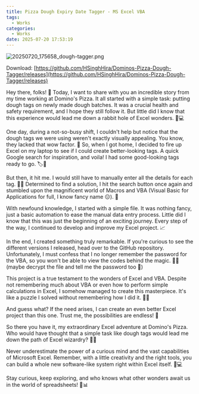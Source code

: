 ```yaml
---
title: Pizza Dough Expiry Date Tagger - MS Excel VBA
tags:
  - Works
categories:
  - Works
date: 2025-07-20 17:53:19
---
```

![20250720_175658_dough-tagger.png](/images/Works/20250720_175658_dough-tagger.png)

Download: [https://github.com/HSinghHira/Dominos-Pizza-Dough-Tagger/releases](https://github.com/HSinghHira/Dominos-Pizza-Dough-Tagger/releases)

Hey there, folks! 🍕 Today, I want to share with you an incredible story from my time working at Domino's Pizza. It all started with a simple task: putting dough tags on newly made dough batches. It was a crucial health and safety requirement, and I hope they still follow it. But little did I know that this experience would lead me down a rabbit hole of Excel wonders. 🎩💻

One day, during a not-so-busy shift, I couldn't help but notice that the dough tags we were using weren't exactly visually appealing. You know, they lacked that wow factor. 🤔 So, when I got home, I decided to fire up Excel on my laptop to see if I could create better-looking tags. A quick Google search for inspiration, and voila! I had some good-looking tags ready to go. 🏷️🌟

But then, it hit me. I would still have to manually enter all the details for each tag. 🙇‍♀️ Determined to find a solution, I hit the search button once again and stumbled upon the magnificent world of Macros and VBA (Visual Basic for Applications for full, I know fancy name 😑). 🚀

With newfound knowledge, I started with a simple file. It was nothing fancy, just a basic automation to ease the manual data entry process. Little did I know that this was just the beginning of an exciting journey. Every step of the way, I continued to develop and improve my Excel project. 📈

In the end, I created something truly remarkable. If you're curious to see the different versions I released, head over to the GitHub repository. Unfortunately, I must confess that I no longer remember the password for the VBA, so you won't be able to view the codes behind the magic. 🧙‍♂️ (maybe decrypt the file and tell me the password too 🤣)

This project is a true testament to the wonders of Excel and VBA. Despite not remembering much about VBA or even how to perform simple calculations in Excel, I somehow managed to create this masterpiece. It's like a puzzle I solved without remembering how I did it. 🧩💡

And guess what? If the need arises, I can create an even better Excel project than this one. Trust me, the possibilities are endless! 💪

So there you have it, my extraordinary Excel adventure at Domino's Pizza. Who would have thought that a simple task like dough tags would lead me down the path of Excel wizardry? 🌟✨

Never underestimate the power of a curious mind and the vast capabilities of Microsoft Excel. Remember, with a little creativity and the right tools, you can build a whole new software-like system right within Excel itself. 🚀💻

Stay curious, keep exploring, and who knows what other wonders await us in the world of spreadsheets! 🌈📊

